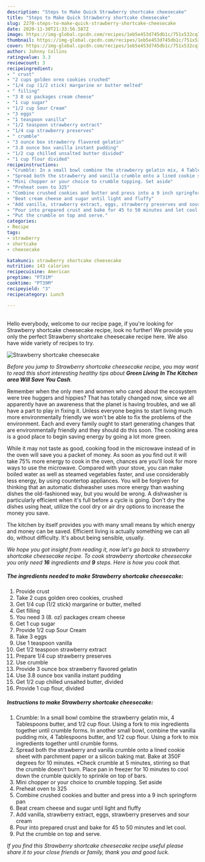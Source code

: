 ```yaml
---
description: "Steps to Make Quick Strawberry shortcake cheesecake"
title: "Steps to Make Quick Strawberry shortcake cheesecake"
slug: 2270-steps-to-make-quick-strawberry-shortcake-cheesecake
date: 2020-11-30T21:33:56.587Z
image: https://img-global.cpcdn.com/recipes/1eb5e453d745db1c/751x532cq70/strawberry-shortcake-cheesecake-recipe-main-photo.jpg
thumbnail: https://img-global.cpcdn.com/recipes/1eb5e453d745db1c/751x532cq70/strawberry-shortcake-cheesecake-recipe-main-photo.jpg
cover: https://img-global.cpcdn.com/recipes/1eb5e453d745db1c/751x532cq70/strawberry-shortcake-cheesecake-recipe-main-photo.jpg
author: Johnny Collins
ratingvalue: 3.3
reviewcount: 3
recipeingredient:
- " crust"
- "2 cups golden oreo cookies crushed"
- "1/4 cup (1/2 stick) margarine or butter melted"
- " filling"
- "3 8 oz packages cream cheese"
- "1 cup sugar"
- "1/2 cup Sour Cream"
- "3 eggs"
- "1 teaspoon vanilla"
- "1/2 teaspoon strawberry extract"
- "1/4 cup strawberry preserves"
- " crumble"
- "3 ounce box strawberry flavored gelatin"
- "3.8 ounce box vanilla instant pudding"
- "1/2 cup chilled unsalted butter divided"
- "1 cup flour divided"
recipeinstructions:
- "Crumble: In a small bowl combine the strawberry gelatin mix, 4 Tablespoons butter, and 1/2 cup flour. Using a fork to mix ingredients together until crumble forms. In another small bowl, combine the vanilla pudding mix, 4 Tablespoons butter, and 1/2 cup flour. Using a fork to mix ingredients together until crumble forms."
- "Spread both the strawberry and vanilla crumble onto a lined cookie sheet with parchment paper or a silicon baking mat. Bake at 350F degrees for 10 minutes. *Check crumble at 5 minutes, stirring so that the crumble doesn&#39;t burn. Place pan in freezer for 10 minutes to cool down the crumble quickly to sprinkle on top of bars."
- "Mini chopper or your choice to crumble topping. Set aside"
- "Preheat oven to 325"
- "Combine crushed cookies and butter and press into a 9 inch springform pan"
- "Beat cream cheese and sugar until light and fluffy"
- "Add vanilla, strawberry extract, eggs, strawberry preserves and sour cream"
- "Pour into prepared crust and bake for 45 to 50 minutes and let cool."
- "Put the crumble on top and serve."
categories:
- Recipe
tags:
- strawberry
- shortcake
- cheesecake

katakunci: strawberry shortcake cheesecake 
nutrition: 143 calories
recipecuisine: American
preptime: "PT31M"
cooktime: "PT39M"
recipeyield: "3"
recipecategory: Lunch

---
```

<br>
Hello everybody, welcome to our recipe page, if you're looking for Strawberry shortcake cheesecake recipe, look no further! We provide you only the perfect Strawberry shortcake cheesecake recipe here. We also have wide variety of recipes to try.
<br>


![Strawberry shortcake cheesecake](https://img-global.cpcdn.com/recipes/1eb5e453d745db1c/751x532cq70/strawberry-shortcake-cheesecake-recipe-main-photo.jpg)

<i>Before you jump to Strawberry shortcake cheesecake recipe, you may want to read this short interesting healthy tips about 
<strong>Green Living In The Kitchen area Will Save You Cash</strong>.</i>
</br>

Remember when the only men and women who cared about the ecosystem were tree huggers and hippies? That has totally changed now, since we all apparently have an awareness that the planet is having troubles, and we all have a part to play in fixing it. Unless everyone begins to start living much more environmentally friendly we won't be able to fix the problems of the environment. Each and every family ought to start generating changes that are environmentally friendly and they should do this soon. The cooking area is a good place to begin saving energy by going a lot more green.

While it may not taste as good, cooking food in the microwave instead of in the oven will save you a packet of money. As soon as you find out it will take 75% more energy to cook in the oven, chances are you'll look for more ways to use the microwave. Compared with your stove, you can make boiled water as well as steamed vegetables faster, and use considerably less energy, by using countertop appliances. You will be forgiven for thinking that an automatic dishwasher uses more energy than washing dishes the old-fashioned way, but you would be wrong. A dishwasher is particularly efficient when it's full before a cycle is going. Don't dry the dishes using heat, utilize the cool dry or air dry options to increase the money you save.

The kitchen by itself provides you with many small means by which energy and money can be saved. Efficient living is actually something we can all do, without difficulty. It's about being sensible, usually.


<i>We hope you got insight from reading it, now let's go back to strawberry shortcake cheesecake recipe. To cook strawberry shortcake cheesecake you only need <strong>16</strong> ingredients and <strong>9</strong> steps. Here is how you cook that.
</i>

##### The ingredients needed to make Strawberry shortcake cheesecake:

1. Provide  crust
1. Take 2 cups golden oreo cookies, crushed
1. Get 1/4 cup (1/2 stick) margarine or butter, melted
1. Get  filling
1. You need 3 (8. oz) packages cream cheese
1. Get 1 cup sugar
1. Provide 1/2 cup Sour Cream
1. Take 3 eggs
1. Use 1 teaspoon vanilla
1. Get 1/2 teaspoon strawberry extract
1. Prepare 1/4 cup strawberry preserves
1. Use  crumble
1. Provide 3 ounce box strawberry flavored gelatin
1. Use 3.8 ounce box vanilla instant pudding
1. Get 1/2 cup chilled unsalted butter, divided
1. Provide 1 cup flour, divided


##### Instructions to make Strawberry shortcake cheesecake:

1. Crumble: In a small bowl combine the strawberry gelatin mix, 4 Tablespoons butter, and 1/2 cup flour. Using a fork to mix ingredients together until crumble forms. In another small bowl, combine the vanilla pudding mix, 4 Tablespoons butter, and 1/2 cup flour. Using a fork to mix ingredients together until crumble forms.
1. Spread both the strawberry and vanilla crumble onto a lined cookie sheet with parchment paper or a silicon baking mat. Bake at 350F degrees for 10 minutes. *Check crumble at 5 minutes, stirring so that the crumble doesn&#39;t burn. Place pan in freezer for 10 minutes to cool down the crumble quickly to sprinkle on top of bars.
1. Mini chopper or your choice to crumble topping. Set aside
1. Preheat oven to 325
1. Combine crushed cookies and butter and press into a 9 inch springform pan
1. Beat cream cheese and sugar until light and fluffy
1. Add vanilla, strawberry extract, eggs, strawberry preserves and sour cream
1. Pour into prepared crust and bake for 45 to 50 minutes and let cool.
1. Put the crumble on top and serve.


<i>If you find this Strawberry shortcake cheesecake recipe useful please share it to your close friends or family, thank you and good luck.</i>
